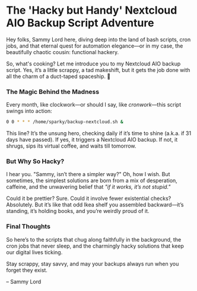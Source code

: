 # The 'Hacky but Handy' Nextcloud AIO Backup Script Adventure

Hey folks, Sammy Lord here, diving deep into the land of bash scripts, cron jobs, and that eternal quest for automation elegance—or in my case, the beautifully chaotic cousin: functional hackery.

So, what's cooking? Let me introduce you to my Nextcloud AIO backup script. Yes, it’s a little scrappy, a tad makeshift, but it gets the job done with all the charm of a duct-taped spaceship. 🚀

### The Magic Behind the Madness

Every month, like clockwork—or should I say, like *cronwork*—this script swings into action:

```bash
0 0 * * * /home/sparky/backup-nextcloud.sh &
```

This line? It’s the unsung hero, checking daily if it’s time to shine (a.k.a. if 31 days have passed). If yes, it triggers a Nextcloud AIO backup. If not, it shrugs, sips its virtual coffee, and waits till tomorrow.

### But Why So Hacky?

I hear you. "Sammy, isn’t there a simpler way?" Oh, how I wish. But sometimes, the simplest solutions are born from a mix of desperation, caffeine, and the unwavering belief that *"if it works, it’s not stupid."*

Could it be prettier? Sure. Could it involve fewer existential checks? Absolutely. But it’s like that odd Ikea shelf you assembled backward—it’s standing, it’s holding books, and you’re weirdly proud of it.

### Final Thoughts

So here’s to the scripts that chug along faithfully in the background, the cron jobs that never sleep, and the charmingly hacky solutions that keep our digital lives ticking.

Stay scrappy, stay savvy, and may your backups always run when you forget they exist.

– Sammy Lord
